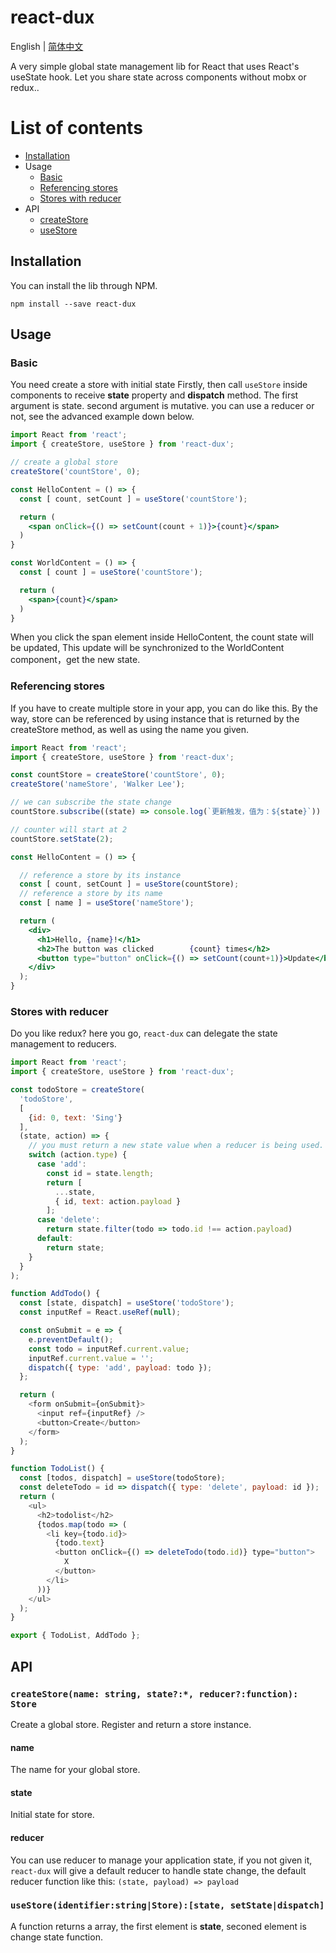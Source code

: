 # react-dux

English | [简体中文](./README-zh_CN.md)

A very simple global state management lib for React that uses  React's useState hook. Let you share state across components without mobx or redux..

# List of contents

- [Installation](#installation)
- Usage
  - [Basic](#usage_basic)
  - [Referencing stores](#usage_mutiple)
  - [Stores with reducer](#usage_reducer)
- API
  - [createStore](#api_createStore)
  - [useStore](#api_useStore)

## <a name="installation">Installation</a>
You can install the lib through NPM.

`npm install --save react-dux`

## <a name="usage">Usage</a>
### <a name="usage_basic">Basic</a>

You need create a store with initial state Firstly, then call `useStore` inside components to receive __state__ property and __dispatch__ method.
The first argument is state. second argument is mutative. you can use a reducer or not, see the advanced example down below.

```jsx
import React from 'react';
import { createStore, useStore } from 'react-dux';

// create a global store
createStore('countStore', 0);

const HelloContent = () => {
  const [ count, setCount ] = useStore('countStore');

  return (
    <span onClick={() => setCount(count + 1)}>{count}</span>
  )
}

const WorldContent = () => {
  const [ count ] = useStore('countStore');

  return (
    <span>{count}</span>
  )
}

```
When you click the span element inside HelloContent, the count state will be updated, This update will be synchronized to the WorldContent component，get the new state.

### <a name="usage_mutiple">Referencing stores</a>
If you have to create multiple store in your app, you can do like this.
By the way, store can be referenced by using instance that is returned by the createStore method, as well as using the name you given.

```jsx
import React from 'react';
import { createStore, useStore } from 'react-dux';

const countStore = createStore('countStore', 0);
createStore('nameStore', 'Walker Lee');

// we can subscribe the state change
countStore.subscribe((state) => console.log(`更新触发，值为：${state}`))

// counter will start at 2
countStore.setState(2);

const HelloContent = () => {

  // reference a store by its instance
  const [ count, setCount ] = useStore(countStore);
  // reference a store by its name
  const [ name ] = useStore('nameStore');

  return (
    <div>
      <h1>Hello, {name}!</h1>
      <h2>The button was clicked        {count} times</h2>
      <button type="button" onClick={() => setCount(count+1)}>Update</button>
    </div>
  );
}
```

### <a name="usage_reducer">Stores with reducer</a>
Do you like redux? here you go, `react-dux` can delegate the state management to reducers.

```javascript
import React from 'react';
import { createStore, useStore } from 'react-dux';

const todoStore = createStore(
  'todoStore',
  [
    {id: 0, text: 'Sing'}
  ],
  (state, action) => {
    // you must return a new state value when a reducer is being used.
    switch (action.type) {
      case 'add':
        const id = state.length;
        return [
          ...state, 
          { id, text: action.payload }
        ];
      case 'delete':
        return state.filter(todo => todo.id !== action.payload)
      default:
        return state;
    }
  }
);

function AddTodo() {
  const [state, dispatch] = useStore('todoStore');
  const inputRef = React.useRef(null);

  const onSubmit = e => {
    e.preventDefault();
    const todo = inputRef.current.value;
    inputRef.current.value = '';
    dispatch({ type: 'add', payload: todo });
  };

  return (
    <form onSubmit={onSubmit}>
      <input ref={inputRef} />
      <button>Create</button>
    </form>
  );
}

function TodoList() {
  const [todos, dispatch] = useStore(todoStore);
  const deleteTodo = id => dispatch({ type: 'delete', payload: id });
  return (
    <ul>
      <h2>todolist</h2>
      {todos.map(todo => (
        <li key={todo.id}>
          {todo.text}
          <button onClick={() => deleteTodo(todo.id)} type="button">
            X
          </button>
        </li>
      ))}
    </ul>
  );
}

export { TodoList, AddTodo };
```

## <a name="api">API</a>
### <a name="api_createStore">`createStore(name: string, state?:*, reducer?:function): Store`</a>
Create a global store. Register and return a store instance.
#### name
The name for your global store.
#### state
Initial state for store.
#### reducer
You can use reducer to manage your application state, if you not given it, `react-dux` will give a default reducer to handle state change, the default reducer function like this: `(state, payload) => payload`

### <a>`useStore(identifier:string|Store):[state, setState|dispatch]`</a>
A function returns a array, the first element is __state__, seconed element is change state function.